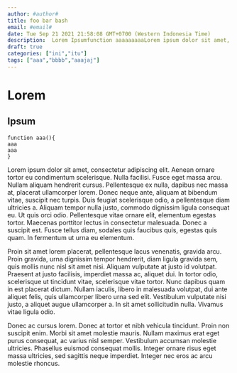 ```yaml
---
author: #author#
title: foo bar bash
email: #email#
date: Tue Sep 21 2021 21:58:08 GMT+0700 (Western Indonesia Time)
description:  Lorem Ipsumfunction aaaaaaaaaLorem ipsum dolor sit amet, consectetur adipiscing elit.  Fusce tellus diam, sodales quis faucibus quis, egestas quis quam.  Nullam iaculis, libero in malesuada volutpat, dui ante aliquet felis, quis ullamcorper libero urna sed elit..
draft: true
categories: ["ini","itu"]
tags: ["aaa","bbbb","aaajaj"]
---
```


# Lorem
## Ipsum

```
function aaa(){
aaa
aaa
}
```
Lorem ipsum dolor sit amet, consectetur adipiscing elit. Aenean ornare tortor eu condimentum scelerisque. Nulla facilisi. Fusce eget massa arcu. Nullam aliquam hendrerit cursus. Pellentesque ex nulla, dapibus nec massa at, placerat ullamcorper lorem. Donec neque ante, aliquam at bibendum vitae, suscipit nec turpis. Duis feugiat scelerisque odio, a pellentesque diam ultricies a. Aliquam tempor nulla justo, commodo dignissim ligula consequat eu. Ut quis orci odio. Pellentesque vitae ornare elit, elementum egestas tortor. Maecenas porttitor lectus in consectetur malesuada. Donec a suscipit est. Fusce tellus diam, sodales quis faucibus quis, egestas quis quam. In fermentum ut urna eu elementum.<!--more-->

Proin sit amet lorem placerat, pellentesque lacus venenatis, gravida arcu. Proin gravida, urna dignissim tempor hendrerit, diam ligula gravida sem, quis mollis nunc nisl sit amet nisi. Aliquam vulputate at justo id volutpat. Praesent at justo facilisis, imperdiet massa ac, aliquet dui. In tortor odio, scelerisque ut tincidunt vitae, scelerisque vitae tortor. Nunc dapibus quam in est placerat dictum. Nullam iaculis, libero in malesuada volutpat, dui ante aliquet felis, quis ullamcorper libero urna sed elit. Vestibulum vulputate nisi justo, a aliquet augue ullamcorper a. In sit amet sollicitudin nulla. Vivamus vitae ligula odio.

Donec ac cursus lorem. Donec at tortor et nibh vehicula tincidunt. Proin non suscipit enim. Morbi sit amet molestie mauris. Nullam maximus erat eget purus consequat, ac varius nisl semper. Vestibulum accumsan molestie ultricies. Phasellus euismod consequat mollis. Integer ornare risus eget massa ultricies, sed sagittis neque imperdiet. Integer nec eros ac arcu molestie rhoncus.


